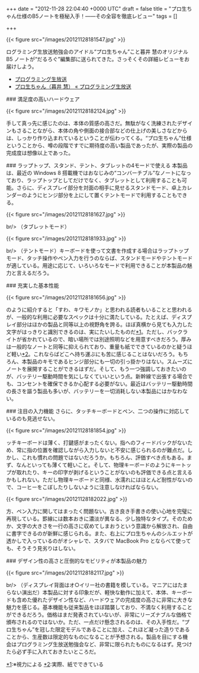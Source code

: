 
+++
date = "2012-11-28 22:04:40 +0000 UTC"
draft = false
title = "プロ生ちゃん仕様のB5ノートを極秘入手！――その全容を徹底レビュー"
tags = []

+++


{{< figure src="/images/20121128181547.jpg"  >}}

ログラミング生放送勉強会のアイドル“プロ生ちゃん”こと暮井 慧のオリジナル B5 ノートが“だるろぐ”編集部に送られてきた。さっそくその詳細レビューをお届けしよう。

<ul>
<li><a href="http://pronama.wordpress.com/">プログラミング生放送</a></li>
<li><a href="http://pronama.wordpress.com/pronama/">プロ生ちゃん（暮井 慧） « プログラミング生放送</a></li>
</ul>
<div class="section">
    ### 満足度の高いハードウェア
    

{{< figure src="/images/20121128182124.jpg"  >}}

手して真っ先に感じたのは、本体の質感の高さだ。無駄がなく洗練されたデザインもさることながら、本体の角や側面の接合部などの仕上げの美しさなどからは、しっかり作り込まれているということが伝わってくる。“プロ生ちゃん”仕様ということから、噂の段階ですでに期待度の高い製品であったが、実際の製品の完成度は想像以上であった。

</div>
<div class="section">
    ### ラップトップ、スタンド、テント、タブレットの4モードで使える
    本製品は、最近の Windows 8 搭載機ではおなじみの“コンバーチブル”なノートになっており、ラップトップとしてだけでなく、タブレットとして利用することも可能。さらに、ディスプレイ部分を対面の相手に見せるスタンドモード、卓上カレンダーのようにヒンジ部分を上にして置くテントモードで利用することもできる。

{{< figure src="/images/20121128181627.jpg"  >}}

br/>
（タブレットモード）

{{< figure src="/images/20121128181933.jpg"  >}}

br/>
（テントモード）キーボードを使って文書を作成する場合はラップトップモード、タッチ操作やペン入力を行うのならば、スタンドモードやテントモードが適している。用途に応じて、いろいろなモードで利用できることが本製品の魅力と言えるだろう。

</div>
<div class="section">
    ### 充実した基本性能
    

{{< figure src="/images/20121128181656.jpg"  >}}

のように紹介すると「すわ、キワモノか」と思われる読者もいることと思われるが、一般的な利用に必要なスペックは十分に満たしている。たとえば、ディスプレイ部分はほかの製品と同等以上の視野角を誇る。ほぼ真横から見ても入力した文字がはっきりと識別できるのは、実にたいしたものだ<a href="#f1" name="fn1" title="※視力による">*1</a>。ただし、バックライトが省かれているので、暗い場所では別途照明などを用意すべきだろう。厚みは一般的なノートと同等に抑えられており、重量も紙でできているのかと疑うほど軽い<a href="#f2" name="fn2" title="実際、紙でできている">*2</a>。これならばどこへ持ち運ぶにも苦に感じることはないだろう。もちろん、本製品のキモであるヒンジ部分にも一切の引っ掛かりはない。スムーズにノートを展開することができるはずだ。そして、もう一つ強調しておきたいのが、バッテリー駆動時間を気にしなくていいという点。新幹線で出張する場合でも、コンセントを確保できるか心配する必要がない。最近はバッテリー駆動時間の長さを謳う製品も多いが、バッテリーを一切消耗しない本製品にはかなわない。

</div>
<div class="section">
    ### 注目の入力機能
    さらに、タッチキーボードとペン、二つの操作に対応しているのも見逃せない。

{{< figure src="/images/20121128181854.jpg"  >}}

ッチキーボードは薄く、打鍵感がまったくない。指へのフィードバックがないため、常に指の位置を確認しながら入力しないと不安に感じられるのが難点だ。しかし、これも慣れの問題ではないだろうか。もちろん、評価すべき点もある。まず、なんといっても薄くて軽いこと。そして、物理キーボードのようにキートップが取れたり、キーの印字が剥げるということがないのも評価できる点と言えるかもしれない。ただし物理キーボードと同様、水濡れにはほとんど耐性がないので、コーヒーをこぼしたりしないように注意しなければならない。

{{< figure src="/images/20121128182022.jpg"  >}}

方、ペン入力に関してはまったく問題ない。古き良き手書きの使い心地を完璧に再現している。罫線には数本おきに濃淡が異なる、少し独特なタイプ。そのためか、文字の大きさを一行の高さに収めてしまおうという意識から解放され、自由に書字できるのが新鮮に感じられる。また、右上にプロ生ちゃんのシルエットが透かしで入っているのがオシャレで、スタバで MacBook Pro とならべて使っても、そうそう見劣りはしない。

</div>
<div class="section">
    ### デザイン性の高さと圧倒的なモビリティが本製品の魅力
    

{{< figure src="/images/20121128182117.jpg"  >}}

br/>
（ディスプレイ背面はオ○イリー社の書籍を模している。マニアにはたまらない演出だ）本製品に対する印象だが、軽快な動作に加えて、本体、キーボードも含めた優れたデザイン性など、ハードウェアの完成度の高さに非常に大きな魅力を感じる。基本機能も従来製品をほぼ踏襲しており、不満なく利用することができるだろう。価格はまだ発表されていないが、非常にリーズナブルな価格で頒布されるのではないか。ただ、一点だけ懸念されるのは、その入手性だ。“プロ生ちゃん”を冠した限定モデルであることに加え、これほど凝った造りであることから、生産数は限定的なものになることが予想される。製品を目にする機会はプログラミング生放送勉強会など、非常に限られたものになるはず。見つけたら必ず手に入れておきたいところだ。

</div><div class="footnote">
<a href="#fn1" name="f1" class="footnote-number">*1</a><span class="footnote-delimiter">:</span><span class="footnote-text">※視力による</span>
<a href="#fn2" name="f2" class="footnote-number">*2</a><span class="footnote-delimiter">:</span><span class="footnote-text">実際、紙でできている</span>
</div>

